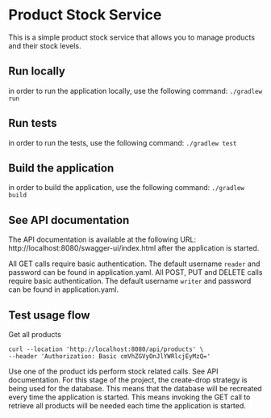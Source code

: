 # Product Stock Service

This is a simple product stock service that allows you to manage products and their stock levels.

## Run locally

in order to run the application locally, use the following command:
```./gradlew run```

## Run tests

in order to run the tests, use the following command:
```./gradlew test```

## Build the application

in order to build the application, use the following command:
```./gradlew build```

## See API documentation

The API documentation is available at the following URL: http://localhost:8080/swagger-ui/index.html
after the application is started.

All GET calls require basic authentication. The default username `reader` and password can be found in application.yaml.
All POST, PUT and DELETE calls require basic authentication. The default username `writer` and password can be found in
application.yaml.

## Test usage flow

Get all products

``` 
curl --location 'http://localhost:8080/api/products' \
--header 'Authorization: Basic cmVhZGVyOnJlYWRlcjEyMzQ='
```

Use one of the product ids perform stock related calls. See API documentation.
For this stage of the project, the create-drop strategy is being used for the database. 
This means that the database will be recreated every time the application is started. 
This means invoking the GET call to retrieve all products will be needed each time the application is started.
